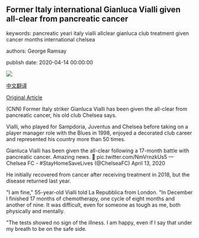 ## Former Italy international Gianluca Vialli given all-clear from pancreatic cancer

keywords: pancreatic yeari italy vialli allclear gianluca club treatment given cancer months international chelsea

authors: George Ramsay

publish date: 2020-04-14 00:00:00

![](https://cdn.cnn.com/cnnnext/dam/assets/200414055012-gianluca-vialli-super-tease.jpg)

[中文翻译](Former%20Italy%20international%20Gianluca%20Vialli%20given%20all-clear%20from%20pancreatic%20cancer_zh.md)

[Original Article](https://edition.cnn.com/2020/04/14/sport/gianluca-vialli-pancreatic-cancer-football-spt-intl-duplicate-2/index.html)

(CNN) Former Italy striker Gianluca Vialli has been given the all-clear from pancreatic cancer, his old club Chelsea says.

Vialli, who played for Sampdoria, Juventus and Chelsea before taking on a player manager role with the Blues in 1998, enjoyed a decorated club career and represented his country more than 50 times.

Gianluca Vialli has been given the all-clear following a 17-month battle with pancreatic cancer. Amazing news. 👏 pic.twitter.com/NmVrnzkUs5 — Chelsea FC - \#StayHomeSaveLives (@ChelseaFC) April 13, 2020

He initially recovered from cancer after receiving treatment in 2018, but the disease returned last year.

"I am fine," 55-year-old Vialli told La Repubblica from London. "In December I finished 17 months of chemotherapy, one cycle of eight months and another of nine. It was difficult, even for someone as tough as me, both physically and mentally.

"The tests showed no sign of the illness. I am happy, even if I say that under my breath to be on the safe side.